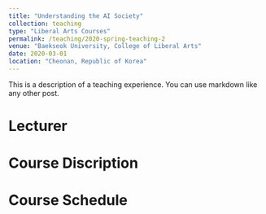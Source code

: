 ```yaml
---
title: "Understanding the AI Society"
collection: teaching
type: "Liberal Arts Courses"
permalink: /teaching/2020-spring-teaching-2
venue: "Baekseok University, College of Liberal Arts"
date: 2020-03-01
location: "Cheonan, Republic of Korea"
---
```


This is a description of a teaching experience. You can use markdown like any other post.

Lecturer
======


Course Discription
======


Course Schedule
======
